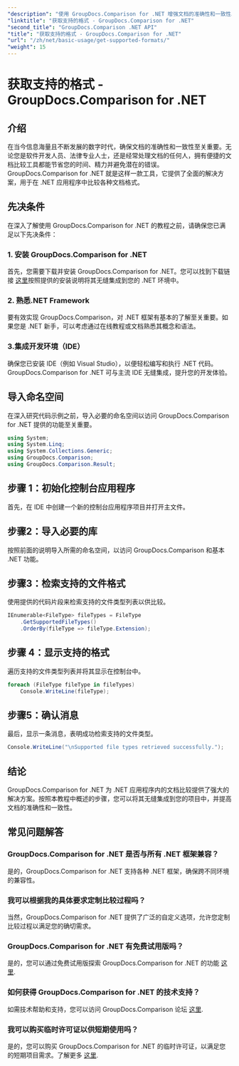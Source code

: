 ```yaml
---
"description": "使用 GroupDocs.Comparison for .NET 增强文档的准确性和一致性。将此强大工具无缝集成到您的 .NET 应用程序中。"
"linktitle": "获取支持的格式 - GroupDocs.Comparison for .NET"
"second_title": "GroupDocs.Comparison .NET API"
"title": "获取支持的格式 - GroupDocs.Comparison for .NET"
"url": "/zh/net/basic-usage/get-supported-formats/"
"weight": 15
---
```


# 获取支持的格式 - GroupDocs.Comparison for .NET

## 介绍
在当今信息海量且不断发展的数字时代，确保文档的准确性和一致性至关重要。无论您是软件开发人员、法律专业人士，还是经常处理文档的任何人，拥有便捷的文档比较工具都能节省您的时间、精力并避免潜在的错误。GroupDocs.Comparison for .NET 就是这样一款工具，它提供了全面的解决方案，用于在 .NET 应用程序中比较各种文档格式。
## 先决条件
在深入了解使用 GroupDocs.Comparison for .NET 的教程之前，请确保您已满足以下先决条件：
### 1. 安装 GroupDocs.Comparison for .NET
首先，您需要下载并安装 GroupDocs.Comparison for .NET。您可以找到下载链接 [这里](https://releases.groupdocs.com/comparison/net/)按照提供的安装说明将其无缝集成到您的 .NET 环境中。
### 2. 熟悉.NET Framework
要有效实现 GroupDocs.Comparison，对 .NET 框架有基本的了解至关重要。如果您是 .NET 新手，可以考虑通过在线教程或文档熟悉其概念和语法。
### 3.集成开发环境（IDE）
确保您已安装 IDE（例如 Visual Studio），以便轻松编写和执行 .NET 代码。GroupDocs.Comparison for .NET 可与主流 IDE 无缝集成，提升您的开发体验。

## 导入命名空间
在深入研究代码示例之前，导入必要的命名空间以访问 GroupDocs.Comparison for .NET 提供的功能至关重要。
```csharp
using System;
using System.Linq;
using System.Collections.Generic;
using GroupDocs.Comparison;
using GroupDocs.Comparison.Result;
```

## 步骤 1：初始化控制台应用程序
首先，在 IDE 中创建一个新的控制台应用程序项目并打开主文件。
## 步骤2：导入必要的库
按照前面的说明导入所需的命名空间，以访问 GroupDocs.Comparison 和基本 .NET 功能。
## 步骤3：检索支持的文件格式
使用提供的代码片段来检索支持的文件类型列表以供比较。
```csharp
IEnumerable<FileType> fileTypes = FileType
    .GetSupportedFileTypes()
    .OrderBy(fileType => fileType.Extension);
```
## 步骤 4：显示支持的格式
遍历支持的文件类型列表并将其显示在控制台中。
```csharp
foreach (FileType fileType in fileTypes)
    Console.WriteLine(fileType);
```
## 步骤5：确认消息
最后，显示一条消息，表明成功检索支持的文件类型。
```csharp
Console.WriteLine("\nSupported file types retrieved successfully.");
```

## 结论
GroupDocs.Comparison for .NET 为 .NET 应用程序内的文档比较提供了强大的解决方案。按照本教程中概述的步骤，您可以将其无缝集成到您的项目中，并提高文档的准确性和一致性。
## 常见问题解答
### GroupDocs.Comparison for .NET 是否与所有 .NET 框架兼容？
是的，GroupDocs.Comparison for .NET 支持各种 .NET 框架，确保跨不同环境的兼容性。
### 我可以根据我的具体要求定制比较过程吗？
当然，GroupDocs.Comparison for .NET 提供了广泛的自定义选项，允许您定制比较过程以满足您的确切需求。
### GroupDocs.Comparison for .NET 有免费试用版吗？
是的，您可以通过免费试用版探索 GroupDocs.Comparison for .NET 的功能 [这里](https://releases。groupdocs.com/).
### 如何获得 GroupDocs.Comparison for .NET 的技术支持？
如需技术帮助和支持，您可以访问 GroupDocs.Comparison 论坛 [这里](https://forum。groupdocs.com/c/comparison/12).
### 我可以购买临时许可证以供短期使用吗？
是的，您可以购买 GroupDocs.Comparison for .NET 的临时许可证，以满足您的短期项目需求。了解更多 [这里](https://purchase。groupdocs.com/temporary-license/).
